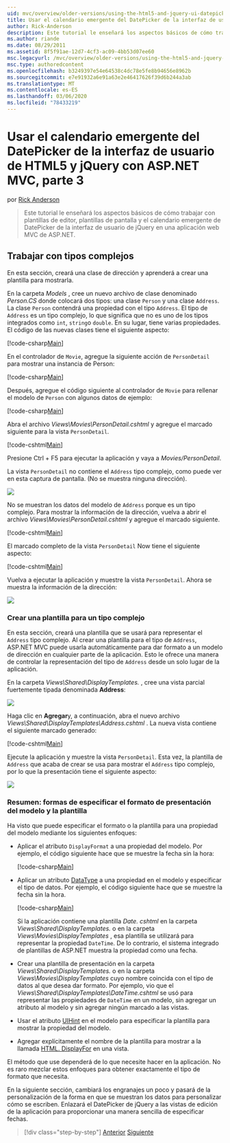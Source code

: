 ```yaml
---
uid: mvc/overview/older-versions/using-the-html5-and-jquery-ui-datepicker-popup-calendar-with-aspnet-mvc/using-the-html5-and-jquery-ui-datepicker-popup-calendar-with-aspnet-mvc-part-3
title: Usar el calendario emergente del DatePicker de la interfaz de usuario de HTML5 y jQuery con ASP.NET MVC, parte 3 | Microsoft Docs
author: Rick-Anderson
description: Este tutorial le enseñará los aspectos básicos de cómo trabajar con plantillas de editor, plantillas de pantalla y el calendario emergente de DatePicker de la interfaz de usuario de jQuery en un ASP.NET...
ms.author: riande
ms.date: 08/29/2011
ms.assetid: 8f5f91ae-12d7-4cf3-ac09-4bb53d07ee60
msc.legacyurl: /mvc/overview/older-versions/using-the-html5-and-jquery-ui-datepicker-popup-calendar-with-aspnet-mvc/using-the-html5-and-jquery-ui-datepicker-popup-calendar-with-aspnet-mvc-part-3
msc.type: authoredcontent
ms.openlocfilehash: b3249397e54e64538c4dc78e5fe8b94656e8962b
ms.sourcegitcommit: e7e91932a6e91a63e2e46417626f39d6b244a3ab
ms.translationtype: MT
ms.contentlocale: es-ES
ms.lasthandoff: 03/06/2020
ms.locfileid: "78433219"
---
```

# <a name="using-the-html5-and-jquery-ui-datepicker-popup-calendar-with-aspnet-mvc---part-3"></a>Usar el calendario emergente del DatePicker de la interfaz de usuario de HTML5 y jQuery con ASP.NET MVC, parte 3

por [Rick Anderson](https://twitter.com/RickAndMSFT)

> Este tutorial le enseñará los aspectos básicos de cómo trabajar con plantillas de editor, plantillas de pantalla y el calendario emergente de DatePicker de la interfaz de usuario de jQuery en una aplicación web MVC de ASP.NET.

## <a name="working-with-complex-types"></a>Trabajar con tipos complejos

En esta sección, creará una clase de dirección y aprenderá a crear una plantilla para mostrarla.

En la carpeta *Models* , cree un nuevo archivo de clase denominado *Person.CS* donde colocará dos tipos: una clase `Person` y una clase `Address`. La clase `Person` contendrá una propiedad con el tipo `Address`. El tipo de `Address` es un tipo complejo, lo que significa que no es uno de los tipos integrados como `int`, `string`o `double`. En su lugar, tiene varias propiedades. El código de las nuevas clases tiene el siguiente aspecto:

[!code-csharp[Main](using-the-html5-and-jquery-ui-datepicker-popup-calendar-with-aspnet-mvc-part-3/samples/sample1.cs)]

En el controlador de `Movie`, agregue la siguiente acción de `PersonDetail` para mostrar una instancia de Person:

[!code-csharp[Main](using-the-html5-and-jquery-ui-datepicker-popup-calendar-with-aspnet-mvc-part-3/samples/sample2.cs)]

Después, agregue el código siguiente al controlador de `Movie` para rellenar el modelo de `Person` con algunos datos de ejemplo:

[!code-csharp[Main](using-the-html5-and-jquery-ui-datepicker-popup-calendar-with-aspnet-mvc-part-3/samples/sample3.cs)]

Abra el archivo *Views\Movies\PersonDetail.cshtml* y agregue el marcado siguiente para la vista `PersonDetail`.

[!code-cshtml[Main](using-the-html5-and-jquery-ui-datepicker-popup-calendar-with-aspnet-mvc-part-3/samples/sample4.cshtml)]

Presione Ctrl + F5 para ejecutar la aplicación y vaya a *Movies/PersonDetail*.

La vista `PersonDetail` no contiene el `Address` tipo complejo, como puede ver en esta captura de pantalla. (No se muestra ninguna dirección).

![](using-the-html5-and-jquery-ui-datepicker-popup-calendar-with-aspnet-mvc-part-3/_static/image1.png)

No se muestran los datos del modelo de `Address` porque es un tipo complejo. Para mostrar la información de la dirección, vuelva a abrir el archivo *Views\Movies\PersonDetail.cshtml* y agregue el marcado siguiente.

[!code-cshtml[Main](using-the-html5-and-jquery-ui-datepicker-popup-calendar-with-aspnet-mvc-part-3/samples/sample5.cshtml)]

El marcado completo de la vista `PersonDetail` Now tiene el siguiente aspecto:

[!code-cshtml[Main](using-the-html5-and-jquery-ui-datepicker-popup-calendar-with-aspnet-mvc-part-3/samples/sample6.cshtml)]

Vuelva a ejecutar la aplicación y muestre la vista `PersonDetail`. Ahora se muestra la información de la dirección:

![](using-the-html5-and-jquery-ui-datepicker-popup-calendar-with-aspnet-mvc-part-3/_static/image2.png)

### <a name="creating-a-template-for-a-complex-type"></a>Crear una plantilla para un tipo complejo

En esta sección, creará una plantilla que se usará para representar el `Address` tipo complejo. Al crear una plantilla para el tipo de `Address`, ASP.NET MVC puede usarla automáticamente para dar formato a un modelo de dirección en cualquier parte de la aplicación. Esto le ofrece una manera de controlar la representación del tipo de `Address` desde un solo lugar de la aplicación.

En la carpeta *Views\Shared\DisplayTemplates.* , cree una vista parcial fuertemente tipada denominada **Address**:

![](using-the-html5-and-jquery-ui-datepicker-popup-calendar-with-aspnet-mvc-part-3/_static/image3.png)

Haga clic en **Agregar**y, a continuación, abra el nuevo archivo *Views\Shared\DisplayTemplates\Address.cshtml* . La nueva vista contiene el siguiente marcado generado:

[!code-cshtml[Main](using-the-html5-and-jquery-ui-datepicker-popup-calendar-with-aspnet-mvc-part-3/samples/sample7.cshtml)]

Ejecute la aplicación y muestre la vista `PersonDetail`. Esta vez, la plantilla de `Address` que acaba de crear se usa para mostrar el `Address` tipo complejo, por lo que la presentación tiene el siguiente aspecto:

![](using-the-html5-and-jquery-ui-datepicker-popup-calendar-with-aspnet-mvc-part-3/_static/image4.png)

### <a name="summary-ways-to-specify-the-model-display-format-and-template"></a>Resumen: formas de especificar el formato de presentación del modelo y la plantilla

Ha visto que puede especificar el formato o la plantilla para una propiedad del modelo mediante los siguientes enfoques:

- Aplicar el atributo `DisplayFormat` a una propiedad del modelo. Por ejemplo, el código siguiente hace que se muestre la fecha sin la hora:

    [!code-csharp[Main](using-the-html5-and-jquery-ui-datepicker-popup-calendar-with-aspnet-mvc-part-3/samples/sample8.cs)]
- Aplicar un atributo [DataType](https://msdn.microsoft.com/library/system.componentmodel.dataannotations.datatype.aspx) a una propiedad en el modelo y especificar el tipo de datos. Por ejemplo, el código siguiente hace que se muestre la fecha sin la hora.

    [!code-csharp[Main](using-the-html5-and-jquery-ui-datepicker-popup-calendar-with-aspnet-mvc-part-3/samples/sample9.cs)]

    Si la aplicación contiene una plantilla *Date. cshtml* en la carpeta *Views\Shared\DisplayTemplates.* o en la carpeta *Views\Movies\DisplayTemplates* , esa plantilla se utilizará para representar la propiedad `DateTime`. De lo contrario, el sistema integrado de plantillas de ASP.NET muestra la propiedad como una fecha.
- Crear una plantilla de presentación en la carpeta *Views\Shared\DisplayTemplates.* o en la carpeta *Views\Movies\DisplayTemplates* cuyo nombre coincida con el tipo de datos al que desea dar formato. Por ejemplo, vio que el *Views\Shared\DisplayTemplates\DateTime.cshtml* se usó para representar las propiedades de `DateTime` en un modelo, sin agregar un atributo al modelo y sin agregar ningún marcado a las vistas.
- Usar el atributo [UIHint](https://msdn.microsoft.com/library/system.componentmodel.dataannotations.uihintattribute.uihint.aspx) en el modelo para especificar la plantilla para mostrar la propiedad del modelo.
- Agregar explícitamente el nombre de la plantilla para mostrar a la llamada [HTML. DisplayFor](https://msdn.microsoft.com/library/ee407420.aspx) en una vista.

El método que use dependerá de lo que necesite hacer en la aplicación. No es raro mezclar estos enfoques para obtener exactamente el tipo de formato que necesita.

En la siguiente sección, cambiará los engranajes un poco y pasará de la personalización de la forma en que se muestran los datos para personalizar cómo se escriben. Enlazará el DatePicker de jQuery a las vistas de edición de la aplicación para proporcionar una manera sencilla de especificar fechas.

> [!div class="step-by-step"]
> [Anterior](using-the-html5-and-jquery-ui-datepicker-popup-calendar-with-aspnet-mvc-part-2.md)
> [Siguiente](using-the-html5-and-jquery-ui-datepicker-popup-calendar-with-aspnet-mvc-part-4.md)
